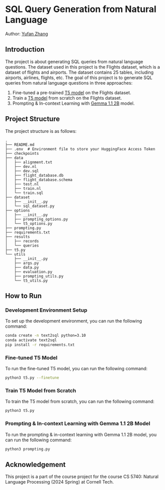 # SQL Query Generation from Natural Language

Author: [Yufan Zhang](https://yufanbruce.com)

## Introduction

The project is about generating SQL queries from natural language questions. The dataset used in this project is the Flights dataset, which is a dataset of flights and airports. The dataset contains 25 tables, including airports, airlines, flights, etc. The goal of this project is to generate SQL queries from natural language questions in three approaches:

1. Fine-tuned a pre-trained [T5 model](https://huggingface.co/docs/transformers/en/model_doc/t5) on the Flights dataset.
2. Train a [T5 model](https://huggingface.co/docs/transformers/en/model_doc/t5) from scratch on the Flights dataset.
3. Prompting & In-context Learning with [Gemma 1.1 2B](https://huggingface.co/google/gemma-1.1-2b-it) model.

## Project Structure

The project structure is as follows:

```
.
├── README.md
├── .env  # Environment file to store your HuggingFace Access Token
├── checkpoints
├── data
│   ├── alignment.txt
│   ├── dev.nl
│   ├── dev.sql
│   ├── flight_database.db
│   ├── flight_database.schema
│   ├── test.nl
│   ├── train.nl
│   └── train.sql
├── dataset
│   ├── __init__.py
│   └── sql_dataset.py
├── options
│   ├── __init__.py
│   ├── prompting_options.py
│   └── t5_options.py
├── prompting.py
├── requirements.txt
├── results
│   ├── records
│   └── queries
├── t5.py
└── utils
    ├── __init__.py
    ├── args.py
    ├── data.py
    ├── evaluation.py
    ├── prompting_utils.py
    └── t5_utils.py
```

## How to Run

### Development Environment Setup

To set up the development environment, you can run the following command:

```bash
conda create -n text2sql python=3.10
conda activate text2sql
pip install -r requirements.txt
````

### Fine-tuned T5 Model

To run the fine-tuned T5 model, you can run the following command:

```bash
python3 t5.py --finetune
```

### Train T5 Model from Scratch

To train the T5 model from scratch, you can run the following command:

```bash
python3 t5.py
```

### Prompting & In-context Learning with Gemma 1.1 2B Model

To run the prompting & in-context learning with Gemma 1.1 2B model, you can run the following command:

```bash
python3 prompting.py
```

## Acknowledgement

This project is a part of the course project for the course CS 5740: Natural Language Processing (2024 Spring) at Cornell Tech. 